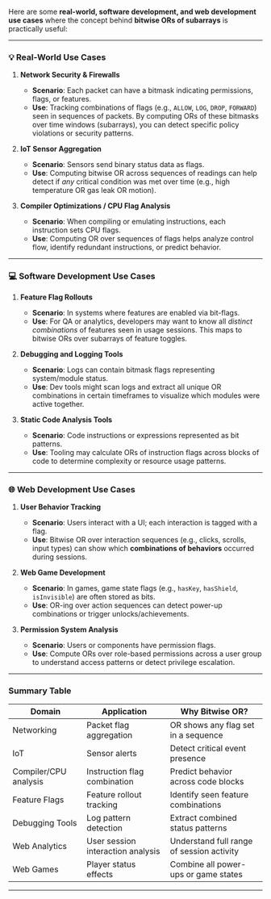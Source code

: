 Here are some **real-world, software development, and web development use cases** where the concept behind **bitwise ORs of subarrays** is practically useful:

---

### 💡 Real-World Use Cases

1. **Network Security & Firewalls**

   * **Scenario**: Each packet can have a bitmask indicating permissions, flags, or features.
   * **Use**: Tracking combinations of flags (e.g., `ALLOW`, `LOG`, `DROP`, `FORWARD`) seen in sequences of packets. By computing ORs of these bitmasks over time windows (subarrays), you can detect specific policy violations or security patterns.

2. **IoT Sensor Aggregation**

   * **Scenario**: Sensors send binary status data as flags.
   * **Use**: Computing bitwise OR across sequences of readings can help detect if *any* critical condition was met over time (e.g., high temperature OR gas leak OR motion).

3. **Compiler Optimizations / CPU Flag Analysis**

   * **Scenario**: When compiling or emulating instructions, each instruction sets CPU flags.
   * **Use**: Computing OR over sequences of flags helps analyze control flow, identify redundant instructions, or predict behavior.

---

### 💻 Software Development Use Cases

1. **Feature Flag Rollouts**

   * **Scenario**: In systems where features are enabled via bit-flags.
   * **Use**: For QA or analytics, developers may want to know all *distinct combinations* of features seen in usage sessions. This maps to bitwise ORs over subarrays of feature toggles.

2. **Debugging and Logging Tools**

   * **Scenario**: Logs can contain bitmask flags representing system/module status.
   * **Use**: Dev tools might scan logs and extract all unique OR combinations in certain timeframes to visualize which modules were active together.

3. **Static Code Analysis Tools**

   * **Scenario**: Code instructions or expressions represented as bit patterns.
   * **Use**: Tooling may calculate ORs of instruction flags across blocks of code to determine complexity or resource usage patterns.

---

### 🌐 Web Development Use Cases

1. **User Behavior Tracking**

   * **Scenario**: Users interact with a UI; each interaction is tagged with a flag.
   * **Use**: Bitwise OR over interaction sequences (e.g., clicks, scrolls, input types) can show which **combinations of behaviors** occurred during sessions.

2. **Web Game Development**

   * **Scenario**: In games, game state flags (e.g., `hasKey`, `hasShield`, `isInvisible`) are often stored as bits.
   * **Use**: OR-ing over action sequences can detect power-up combinations or trigger unlocks/achievements.

3. **Permission System Analysis**

   * **Scenario**: Users or components have permission flags.
   * **Use**: Compute ORs over role-based permissions across a user group to understand access patterns or detect privilege escalation.

---

### Summary Table

| Domain                | Application                       | Why Bitwise OR?                           |
| --------------------- | --------------------------------- | ----------------------------------------- |
| Networking            | Packet flag aggregation           | OR shows any flag set in a sequence       |
| IoT                   | Sensor alerts                     | Detect critical event presence            |
| Compiler/CPU analysis | Instruction flag combination      | Predict behavior across code blocks       |
| Feature Flags         | Feature rollout tracking          | Identify seen feature combinations        |
| Debugging Tools       | Log pattern detection             | Extract combined status patterns          |
| Web Analytics         | User session interaction analysis | Understand full range of session activity |
| Web Games             | Player status effects             | Combine all power-ups or game states      |

---
